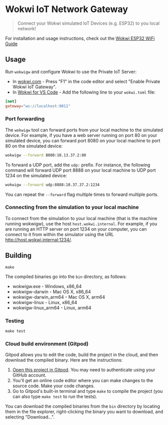 # Wokwi IoT Network Gateway

> Connect your Wokwi simulated IoT Devices (e.g. ESP32) to you local network!

For installation and usage instructions, check out the [Wokwi ESP32 WiFi Guide](https://docs.wokwi.com/guides/esp32-wifi#the-private-gateway)

## Usage

Run `wokwigw` and configure Wokwi to use the Private IoT Server:

- In [wokwi.com](https://wokwi.com) - Press "F1" in the code editor and select "Enable Private Wokwi IoT Gateway".
- In [Wokwi for VS Code](https://docs.wokwi.com/vscode/getting-started) - Add the following line to your `wokwi.toml` file:

```toml
[net]
gateway="ws://localhost:9011"
```

### Port forwarding

The `wokwigw` tool can forward ports from your local machine to the simulated device. For example, if you have a web server running on port 80 on your simulated device, you can forward port 8080 on your local machine to port 80 on the simulated device:

```bash
wokwigw --forward 8080:10.13.37.2:80
```

To forward a UDP port, add the `udp:` prefix. For instance, the following command will forward UDP port 8888 on your local machine to UDP port 1234 on the simulated device:

```bash
wokwigw --forward udp:8888:10.37.37.2:1234
```

You can repeat the `--forward` flag multiple times to forward multiple ports.

### Connecting from the simulation to your local machine

To connect from the simulation to your local machine (that is the machine running wokwigw), use the host `host.wokwi.internal`. For example, if you are running an HTTP server on port 1234 on your computer, you can connect to it from within the simulator using the URL http://host.wokwi.internal:1234/.

## Building

```
make
```

The compiled binaries go into the `bin` directory, as follows:

- wokwigw.exe - Windows, x86_64
- wokwigw-darwin - Mac OS X, x86_64
- wokwigw-darwin_arm64 - Mac OS X, arm64
- wokwigw-linux - Linux, x86_64
- wokwigw-linux_arm64 - Linux, arm64

### Testing

```
make test
```

### Cloud build environment (Gitpod)

Gitpod allows you to edit the code, build the project in the cloud, and then download the compiled binary. Here are the instructions:

1. [Open this project in Gitpod](https://gitpod.io/#https://github.com/wokwi/wokwigw). You may need to authenticate using your GitHub account.
2. You'll get an online code editor where you can make changes to the source code. Make your code changes.
3. Go to Gitpod's built-in terminal and type `make` to compile the project (you can also type `make test` to run the tests).

You can download the compiled binaries from the `bin` directory by locating them in the file explorer, right-clicking the binary you want to download, and selecting "Download...".

